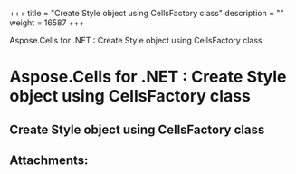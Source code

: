 +++
title = "Create Style object using CellsFactory class" 
description = "" 
weight = 16587 
+++

Aspose.Cells for .NET : Create Style object using CellsFactory class  

# Aspose.Cells for .NET : Create Style object using CellsFactory class


## Create Style object using CellsFactory class


## Attachments:


